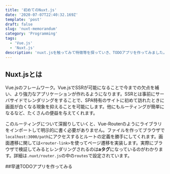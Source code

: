 ```yaml
---
title: '初めてのNuxt.js'
date: '2020-07-07T22:40:32.169Z'
template: 'post'
draft: false
slug: 'nuxt-memorandum'
category: 'Programming'
tags:
  - 'Vue.js'
  - 'Nuxt.js'
description: 'nuxt.jsを触ってみて特徴等を探っていき、TODOアプリを作ってみました。'
---
```

## Nuxt.jsとは
Vue.jsのフレームワーク。Vue.jsでSSRが可能になることで今までの欠点を補い、より強力なアプリケーションが作れるようになります。SSRとは事前にサーバサイドでレンダリングをすることで、SPA特有のサイトに初めて訪れたときに画面が白くなる現象を抑えることを可能にします。他にもルーティングが簡単になるなど、たくさんの便益を与えてくれます。

このルーティングについて深掘りしていくと、Vue-Routerのようにライブラリをインポートして明示的に書く必要がありません。ファイルを作ってブラウザで`localhost:3000/path`にアクセスするとルートの定義を勝手にしてくれます。画面遷移に関しては`<router-link>`を使ってページ遷移を実装します。実際にブラウザで検証してみるとレンダリングされるのは**aタグ**になっているのがわかります。詳細は`.nuxt/router.js`の中の`routes`で設定されています。

##早速TODOアプリを作ってみる




